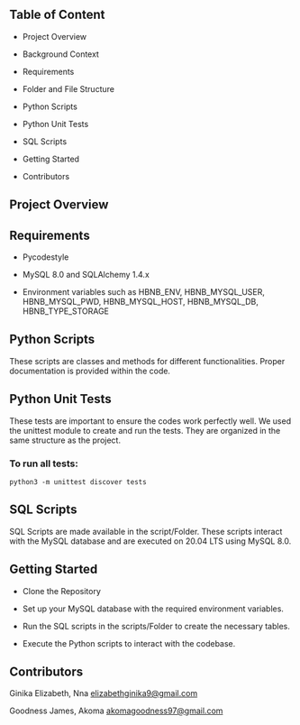 ## Table of Content

- Project Overview

- Background Context

- Requirements

- Folder and File Structure

- Python Scripts

- Python Unit Tests

- SQL Scripts

- Getting Started

- Contributors

## Project Overview

## Requirements

- Pycodestyle

- MySQL 8.0 and SQLAlchemy 1.4.x

- Environment variables such as HBNB_ENV, HBNB_MYSQL_USER, HBNB_MYSQL_PWD, HBNB_MYSQL_HOST, HBNB_MYSQL_DB, HBNB_TYPE_STORAGE

## Python Scripts

These scripts are classes and methods for different functionalities. Proper documentation is provided within the code.

## Python Unit Tests

These tests are important to ensure the codes work perfectly well. We used the unittest module to create and run the tests. They are organized in the same structure as the project.

### To run all tests:
```
python3 -m unittest discover tests
```

## SQL Scripts

SQL Scripts are made available in the script/Folder. These scripts interact with the MySQL database and are executed on 20.04 LTS using MySQL 8.0.


## Getting Started

- Clone the Repository

- Set up your MySQL database with the required environment variables. 

- Run the SQL scripts in the scripts/Folder to create the necessary tables.

- Execute the Python scripts to interact with the codebase.

## Contributors
 
Ginika Elizabeth, Nna <elizabethginika9@gmail.com>

Goodness James, Akoma <akomagoodness97@gmail.com>
